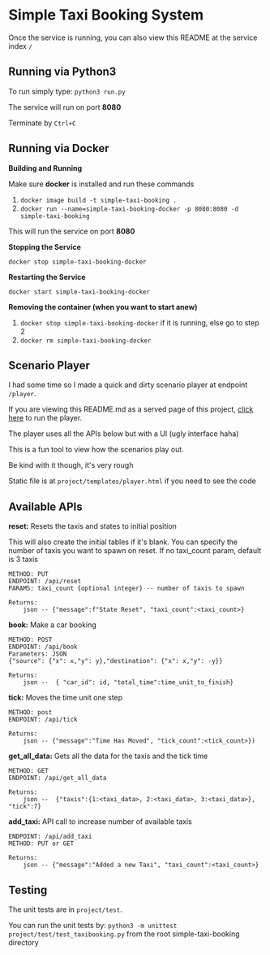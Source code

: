 # Simple Taxi Booking System #
Once the service is running, you can also view this README at the service index `/`

## Running via Python3 ##
To run simply type: `python3 run.py`

The service will run on port **8080**

Terminate by `Ctrl+C`

## Running via Docker ##

**Building and Running**

Make sure **docker** is installed and run these commands

1. `docker image build -t simple-taxi-booking .`
2. `docker run --name=simple-taxi-booking-docker -p 8080:8080 -d simple-taxi-booking`

This will run the service on port **8080**

**Stopping the Service**

`docker stop simple-taxi-booking-docker`

**Restarting the Service**

`docker start simple-taxi-booking-docker`

**Removing the container (when you want to start anew)**

1. `docker stop simple-taxi-booking-docker` if it is running, else go to step 2
2. `docker rm simple-taxi-booking-docker`

## Scenario Player ##

I had some time so I made a quick and dirty scenario player at endpoint `/player`.

If you are viewing this README.md as a served page of this project, [click here](/player) to run the player.

The player uses all the APIs below but with a UI (ugly interface haha)

This is a fun tool to view how the scenarios play out.

Be kind with it though, it's very rough

Static file is at `project/templates/player.html` if you need to see the code

## Available APIs ##

**reset:** Resets the taxis and states to initial position
    
This will also create the initial tables if it's blank. You can specify the number of taxis you want to spawn on reset. If no taxi_count param, default is 3 taxis
    
    METHOD: PUT
    ENDPOINT: /api/reset
    PARAMS: taxi_count {optional integer} -- number of taxis to spawn
    
    Returns:
        json -- {"message":f"State Reset", "taxi_count":<taxi_count>}

**book:** Make a car booking
    
    METHOD: POST
    ENDPOINT: /api/book
    Parameters: JSON
    {"source": {"x": x,"y": y},"destination": {"x": x,"y": -y}}
    
    Returns:
        json --  { "car_id": id, "total_time":time_unit_to_finish}

**tick:** Moves the time unit one step
    
    METHOD: post
    ENDPOINT: /api/tick
    
    Returns:
        json -- {"message":"Time Has Moved", "tick_count":<tick_count>})

**get_all_data:** Gets all the data for the taxis and the tick time

    METHOD: GET
    ENDPOINT: /api/get_all_data
    
    Returns:
        json --  {"taxis":{1:<taxi_data>, 2:<taxi_data>, 3:<taxi_data>}, "tick":7}

**add_taxi:** API call to increase number of available taxis
    
    ENDPOINT: /api/add_taxi
    METHOD: PUT or GET    
    
    Returns:
        json -- {"message":"Added a new Taxi", "taxi_count":<taxi_count>}

## Testing ##

The unit tests are in `project/test`.

You can run the unit tests by: `python3 -m unittest project/test/test_taxibooking.py` from the root simple-taxi-booking directory
